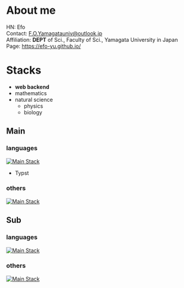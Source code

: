 # About me
HN: Efo<br/>
Contact: F.O.Yamagatauniv@outlook.jp<br/>
Affiliation: **DEPT** of Sci., Faculty of Sci., Yamagata University in Japan<br/>
Page: https://efo-yu.github.io/

# Stacks
- **web backend**
- mathematics
- natural science
  - physics
  - biology

## Main

### languages
[![Main Stack](https://skillicons.dev/icons?i=js,python,latex,md)](https://skillicons.dev)
- Typst

### others
[![Main Stack](https://skillicons.dev/icons?i=nodejs,vscode,blender,unity,arduino,raspberrypi,notion,discord,bots)](https://skillicons.dev)

## Sub

### languages
[![Main Stack](https://skillicons.dev/icons?i=java)](https://skillicons.dev)

### others
[![Main Stack](https://skillicons.dev/icons?i=arch,debian,azure,eclipse)](https://skillicons.dev)
